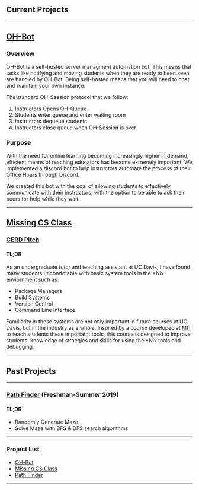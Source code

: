 ## Current Projects

---

## [OH-Bot](https://github.com/ECS-OH-Bot/OH-Bot)
<!-- <img src="images/OH-Bot.png"/> -->

### Overview

OH-Bot is a self-hosted server managment automation bot. This means that tasks
like notifying and moving students when they are ready to been seen are
handled by OH-Bot. Being self-hosted means that you will need to host
and maintain your own instance.

The standard OH-Session protocol that we follow: 
1. Instructors Opens OH-Queue 
2. Students enter queue and enter waiting room 
3. Instructors dequeue students 
4. Instructors close queue when OH-Session is over
   
### Purpose

With the need for online learning becoming increasingly higher in demand,
efficient means of reaching educators has become extremely important. We
implemented a discord bot to help instructors automate the process of
their Office Hours through Discord.

We created this bot with the goal of allowing students to effectively
communicate with their instructors, with the option to be able to ask
their peers for help while they wait.
  
--------

## [Missing CS Class](https://gitlab.com/missing-cs-quarter-ucd/lecture-slides)

### [CERD Pitch](images/CERD_5-8-2020.pdf)
#### TL;DR

As an undergraduate tutor and teaching assistant at UC Davis, I have found many students uncomfotable with basic system tools in the *Nix enviornment such as:
* Package Managers
* Build Systems
* Version Control
* Command Line Interface

Familiarity in these systems are not only important in future courses at UC Davis, but in the industry as a whole. Inspired by a course developed at [MIT](https://missing.csail.mit.edu/) to teach students these importatnt tools, this course is designed to improve students' knowledge of straegies and skills for using the *Nix tools and debugging.

--- 

## Past Projects
---
### [Path Finder](https://github.com/GMGilson/PathFinder) (Freshman-Summer 2019)

#### TL;DR
- Randomly Generate Maze
- Solve Maze with BFS & DFS search algorithms

<script id="asciicast-345220" src="https://asciinema.org/a/345220.js" async></script>

---
### Project List

- [OH-Bot](https://github.com/ECS-OH-Bot/OH-Bot)
- [Missing CS Class](https://gitlab.com/missing-cs-quarter-ucd/lecture-slides)
- [Path Finder](https://github.com/GMGilson/PathFinder)

---
